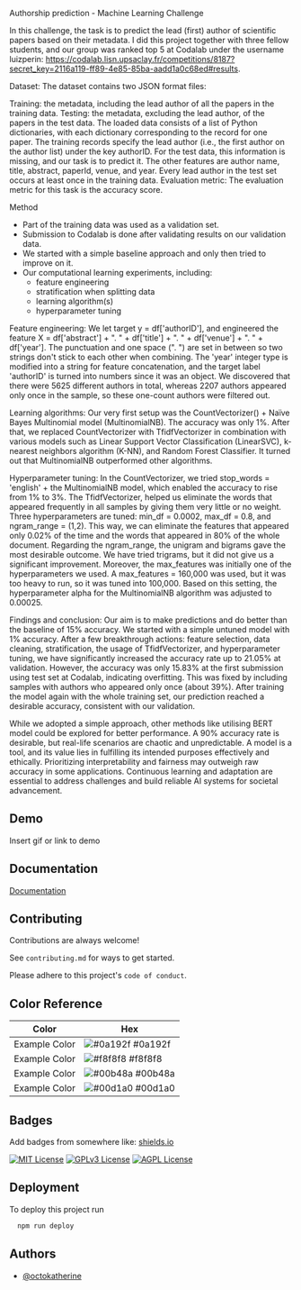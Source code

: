 
Authorship prediction - Machine Learning Challenge

In this challenge, the task is to predict the lead (first) author of scientific papers based on their metadata. I did this project together with three fellow students, and our group was ranked top 5 at Codalab under the username luizperin: https://codalab.lisn.upsaclay.fr/competitions/8187?secret_key=2116a119-ff89-4e85-85ba-aadd1a0c68ed#results.

Dataset:
The dataset contains two JSON format files:

Training: the metadata, including the lead author of all the papers in the training data.
Testing: the metadata, excluding the lead author, of the papers in the test data.
The loaded data consists of a list of Python dictionaries, with each dictionary corresponding to the record for one paper. The training records specify the lead author (i.e., the first author on the author list) under the key authorID. For the test data, this information is missing, and our task is to predict it. The other features are author name, title, abstract, paperId, venue, and year. Every lead author in the test set occurs at least once in the training data.
Evaluation metric:
The evaluation metric for this task is the accuracy score.

Method
 
* Part of the training data was used as a validation set.
* Submission to Codalab is done after validating results on our validation data.
* We started with a simple baseline approach and only then tried to improve on it.
* Our computational learning experiments, including:
    - feature engineering
    - stratification when splitting data
    - learning algorithm(s)
    - hyperparameter tuning


Feature engineering:
We let target y = df['authorID'], and engineered the feature X = df['abstract'] + ". " + df['title'] + ". " + df['venue'] + ". " + df['year']. The punctuation and one space (". ") are set in between so two strings don't stick to each other when combining. The 'year' integer type is modified into a string for feature concatenation, and the target label 'authorID' is turned into numbers since it was an object. We discovered that there were 5625 different authors in total, whereas 2207 authors appeared only once in the sample, so these one-count authors were filtered out. 

Learning algorithms:
Our very first setup was the CountVectorizer() + Naïve Bayes Multinomial model (MultinomialNB). The accuracy was only 1%. After that, we replaced CountVectorizer with TfidfVectorizer in combination with various models such as Linear Support Vector Classification (LinearSVC), k-nearest neighbors algorithm (K-NN), and Random Forest Classifier. It turned out that MultinomialNB outperformed other algorithms.

Hyperparameter tuning:
In the CountVectorizer, we tried stop_words = 'english' + the MultinomialNB model, which enabled the accuracy to rise from 1% to 3%. The TfidfVectorizer, helped us eliminate the words that appeared frequently in all samples by giving them very little or no weight. Three hyperparameters are tuned: min_df = 0.0002, max_df = 0.8, and ngram_range = (1,2). This way, we can eliminate the features that appeared only 0.02% of the time and the words that appeared in 80% of the whole document. Regarding the ngram_range, the unigram and bigrams gave the most desirable outcome. We have tried trigrams, but it did not give us a significant improvement. Moreover, the max_features was initially one of the hyperparameters we used. A max_features = 160,000 was used, but it was too heavy to run, so it was tuned into 100,000. Based on this setting, the hyperparameter alpha for the MultinomialNB algorithm was adjusted to 0.00025.

Findings and conclusion:
Our aim is to make predictions and do better than the baseline of 15% accuracy. We started with a simple untuned model with 1% accuracy. After a few breakthrough actions: feature selection, data cleaning, stratification, the usage of TfidfVectorizer, and hyperparameter tuning, we have significantly increased the accuracy rate up to 21.05% at validation. However, the accuracy was only 15.83% at the first submission using test set at Codalab, indicating overfitting. This was fixed by including samples with authors who appeared only once (about 39%). After training the model again with the whole training set, our prediction reached a desirable accuracy, consistent with our validation.

While we adopted a simple approach, other methods like utilising BERT model could be explored for better performance. A 90% accuracy rate is desirable, but real-life scenarios are chaotic and unpredictable. A model is a tool, and its value lies in fulfilling its intended purposes effectively and ethically. Prioritizing interpretability and fairness may outweigh raw accuracy in some applications. Continuous learning and adaptation are essential to address challenges and build reliable AI systems for societal advancement.
## Demo

Insert gif or link to demo


## Documentation

[Documentation](https://linktodocumentation)


## Contributing

Contributions are always welcome!

See `contributing.md` for ways to get started.

Please adhere to this project's `code of conduct`.

## Color Reference

| Color             | Hex                                                                |
| ----------------- | ------------------------------------------------------------------ |
| Example Color | ![#0a192f](https://via.placeholder.com/10/0a192f?text=+) #0a192f |
| Example Color | ![#f8f8f8](https://via.placeholder.com/10/f8f8f8?text=+) #f8f8f8 |
| Example Color | ![#00b48a](https://via.placeholder.com/10/00b48a?text=+) #00b48a |
| Example Color | ![#00d1a0](https://via.placeholder.com/10/00b48a?text=+) #00d1a0 |


## Badges

Add badges from somewhere like: [shields.io](https://shields.io/)

[![MIT License](https://img.shields.io/badge/License-MIT-green.svg)](https://choosealicense.com/licenses/mit/)
[![GPLv3 License](https://img.shields.io/badge/License-GPL%20v3-yellow.svg)](https://opensource.org/licenses/)
[![AGPL License](https://img.shields.io/badge/license-AGPL-blue.svg)](http://www.gnu.org/licenses/agpl-3.0)


## Deployment

To deploy this project run

```bash
  npm run deploy
```


## Authors

- [@octokatherine](https://www.github.com/octokatherine)

